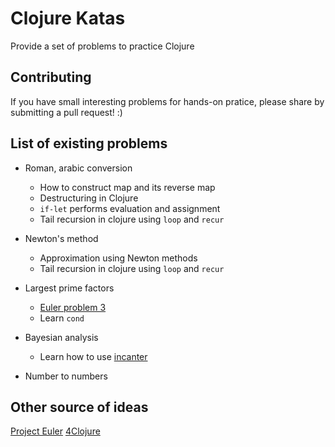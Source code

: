 # Clojure Katas
Provide a set of problems to practice Clojure

## Contributing
If you have small interesting problems for hands-on pratice, please share by submitting a pull request! :)

## List of existing problems
* Roman, arabic conversion
  - How to construct map and its reverse map
  - Destructuring in Clojure
  - `if-let` performs evaluation and assignment
  - Tail recursion in clojure using `loop` and `recur`

* Newton's method
  - Approximation using Newton methods
  - Tail recursion in clojure using `loop` and `recur`

* Largest prime factors
  - [Euler problem 3](http://projecteuler.net/problem=3)
  - Learn `cond`

* Bayesian analysis
  - Learn how to use [incanter](https://github.com/liebke/incanter)

* Number to numbers

## Other source of ideas
[Project Euler](http://projecteuler.net/problems)
[4Clojure](http://www.4clojure.com/)
